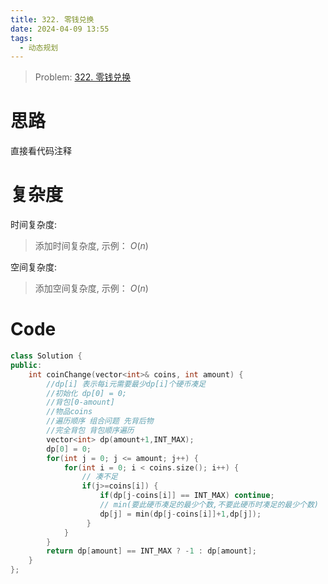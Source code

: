 ```yaml
---
title: 322. 零钱兑换
date: 2024-04-09 13:55
tags:
  - 动态规划
---
```


> Problem: [322. 零钱兑换](https://leetcode.cn/problems/coin-change/description/)


# 思路

直接看代码注释

# 复杂度

时间复杂度:
> 添加时间复杂度, 示例： $O(n)$

空间复杂度:
> 添加空间复杂度, 示例： $O(n)$

# Code
```C++ []
class Solution {
public:
    int coinChange(vector<int>& coins, int amount) {
        //dp[i] 表示每i元需要最少dp[i]个硬币凑足
        //初始化 dp[0] = 0;
        //背包[0-amount] 
        //物品coins
        //遍历顺序 组合问题 先背后物 
        //完全背包 背包顺序遍历
        vector<int> dp(amount+1,INT_MAX);
        dp[0] = 0;
        for(int j = 0; j <= amount; j++) {
            for(int i = 0; i < coins.size(); i++) {
                // 凑不足
                if(j>=coins[i]) {
                    if(dp[j-coins[i]] == INT_MAX) continue;
                    // min(要此硬币凑足的最少个数,不要此硬币时凑足的最少个数) 
                    dp[j] = min(dp[j-coins[i]]+1,dp[j]);
                 }
            }
        }
        return dp[amount] == INT_MAX ? -1 : dp[amount];
    }
};
```
  
